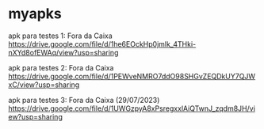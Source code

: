 # myapks
apk para testes 1: Fora da Caixa
https://drive.google.com/file/d/1he6EOckHp0jmlk_4THki-nXYd8ofEWAq/view?usp=sharing

apk para testes 2: Fora da Caixa
https://drive.google.com/file/d/1PEWveNMRO7ddO98SHGvZEQDkUY7QJWxC/view?usp=sharing

apk para testes 3: Fora da Caixa (29/07/2023)
https://drive.google.com/file/d/1UWGzpyA8xPsregxxlAiQTwnJ_zqdm8JH/view?usp=sharing
